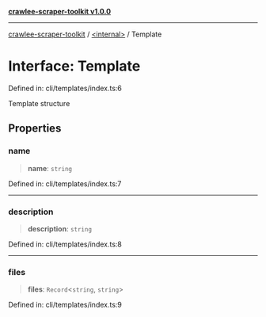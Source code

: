 [**crawlee-scraper-toolkit v1.0.0**](../../README.md)

***

[crawlee-scraper-toolkit](../../globals.md) / [\<internal\>](../README.md) / Template

# Interface: Template

Defined in: cli/templates/index.ts:6

Template structure

## Properties

### name

> **name**: `string`

Defined in: cli/templates/index.ts:7

***

### description

> **description**: `string`

Defined in: cli/templates/index.ts:8

***

### files

> **files**: `Record`\<`string`, `string`\>

Defined in: cli/templates/index.ts:9
